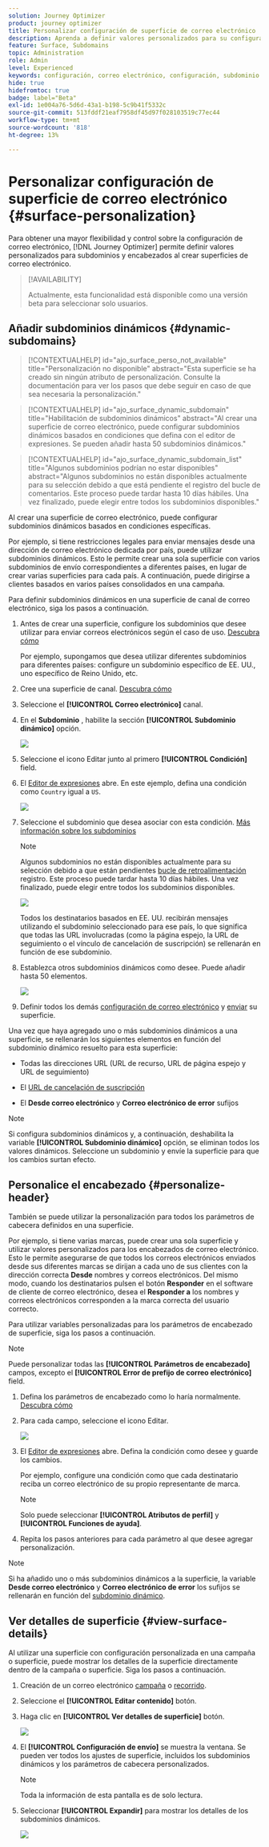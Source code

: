 ```yaml
---
solution: Journey Optimizer
product: journey optimizer
title: Personalizar configuración de superficie de correo electrónico
description: Aprenda a definir valores personalizados para su configuración en el nivel de superficie de canal de correo electrónico
feature: Surface, Subdomains
topic: Administration
role: Admin
level: Experienced
keywords: configuración, correo electrónico, configuración, subdominio
hide: true
hidefromtoc: true
badge: label="Beta"
exl-id: 1e004a76-5d6d-43a1-b198-5c9b41f5332c
source-git-commit: 513fddf21eaf7958df45d97f028103519c77ec44
workflow-type: tm+mt
source-wordcount: '818'
ht-degree: 13%

---
```


# Personalizar configuración de superficie de correo electrónico {#surface-personalization}

Para obtener una mayor flexibilidad y control sobre la configuración de correo electrónico, [!DNL Journey Optimizer] permite definir valores personalizados para subdominios y encabezados<!--and URL tracking parameters--> al crear superficies de correo electrónico.

>[!AVAILABILITY]
>
>Actualmente, esta funcionalidad está disponible como una versión beta para seleccionar solo usuarios. <!--To join the beta program, contact Adobe Customer Care.-->

## Añadir subdominios dinámicos {#dynamic-subdomains}

>[!CONTEXTUALHELP]
>id="ajo_surface_perso_not_available"
>title="Personalización no disponible"
>abstract="Esta superficie se ha creado sin ningún atributo de personalización. Consulte la documentación para ver los pasos que debe seguir en caso de que sea necesaria la personalización."

>[!CONTEXTUALHELP]
>id="ajo_surface_dynamic_subdomain"
>title="Habilitación de subdominios dinámicos"
>abstract="Al crear una superficie de correo electrónico, puede configurar subdominios dinámicos basados en condiciones que defina con el editor de expresiones. Se pueden añadir hasta 50 subdominios dinámicos."

>[!CONTEXTUALHELP]
>id="ajo_surface_dynamic_subdomain_list"
>title="Algunos subdominios podrían no estar disponibles"
>abstract="Algunos subdominios no están disponibles actualmente para su selección debido a que está pendiente el registro del bucle de comentarios. Este proceso puede tardar hasta 10 días hábiles. Una vez finalizado, puede elegir entre todos los subdominios disponibles."

Al crear una superficie de correo electrónico, puede configurar subdominios dinámicos basados en condiciones específicas.

Por ejemplo, si tiene restricciones legales para enviar mensajes desde una dirección de correo electrónico dedicada por país, puede utilizar subdominios dinámicos. Esto le permite crear una sola superficie con varios subdominios de envío correspondientes a diferentes países, en lugar de crear varias superficies para cada país. A continuación, puede dirigirse a clientes basados en varios países consolidados en una campaña.

Para definir subdominios dinámicos en una superficie de canal de correo electrónico, siga los pasos a continuación.

1. Antes de crear una superficie, configure los subdominios que desee utilizar para enviar correos electrónicos según el caso de uso. [Descubra cómo](../configuration/about-subdomain-delegation.md)

   Por ejemplo, supongamos que desea utilizar diferentes subdominios para diferentes países: configure un subdominio específico de EE. UU., uno específico de Reino Unido, etc.

1. Cree una superficie de canal. [Descubra cómo](../configuration/channel-surfaces.md)

1. Seleccione el **[!UICONTROL Correo electrónico]** canal.

1. En el **Subdominio** , habilite la sección **[!UICONTROL Subdominio dinámico]** opción.

   ![](assets/surface-email-dynamic-subdomain.png)

1. Seleccione el icono Editar junto al primero **[!UICONTROL Condición]** field.

1. El [Editor de expresiones](../personalization/personalization-build-expressions.md) abre. En este ejemplo, defina una condición como `Country` igual a `US`.

   ![](assets/surface-email-edit-condition.png)

1. Seleccione el subdominio que desea asociar con esta condición. [Más información sobre los subdominios](../configuration/about-subdomain-delegation.md)

   >[!NOTE]
   >
   >Algunos subdominios no están disponibles actualmente para su selección debido a que están pendientes [bucle de retroalimentación](../reports/deliverability.md#feedback-loops) registro. Este proceso puede tardar hasta 10 días hábiles. Una vez finalizado, puede elegir entre todos los subdominios disponibles. <!--where FL registration happens? is it when delegating a subdomain and you're awaiting from subdomain validation? or is it on ISP side only?-->

   ![](assets/surface-email-select-subdomain.png)

   Todos los destinatarios basados en EE. UU. recibirán mensajes utilizando el subdominio seleccionado para ese país, lo que significa que todas las URL involucradas (como la página espejo, la URL de seguimiento o el vínculo de cancelación de suscripción) se rellenarán en función de ese subdominio.

1. Establezca otros subdominios dinámicos como desee. Puede añadir hasta 50 elementos.

   ![](assets/surface-email-add-dynamic-subdomain.png)

   <!--Select the [IP pool](../configuration/ip-pools.md) to associate with the surface. [Learn more](email-settings.md#subdomains-and-ip-pools)-->

1. Definir todos los demás [configuración de correo electrónico](email-settings.md) y [enviar](../configuration/channel-surfaces.md#create-channel-surface) su superficie.

Una vez que haya agregado uno o más subdominios dinámicos a una superficie, se rellenarán los siguientes elementos en función del subdominio dinámico resuelto para esta superficie:

* Todas las direcciones URL (URL de recurso, URL de página espejo y URL de seguimiento)

* El [URL de cancelación de suscripción](email-settings.md#list-unsubscribe)

* El **Desde correo electrónico** y **Correo electrónico de error** sufijos

>[!NOTE]
>
>Si configura subdominios dinámicos y, a continuación, deshabilita la variable **[!UICONTROL Subdominio dinámico]** opción, se eliminan todos los valores dinámicos. Seleccione un subdominio y envíe la superficie para que los cambios surtan efecto.

## Personalice el encabezado {#personalize-header}

También se puede utilizar la personalización para todos los parámetros de cabecera definidos en una superficie.

Por ejemplo, si tiene varias marcas, puede crear una sola superficie y utilizar valores personalizados para los encabezados de correo electrónico. Esto le permite asegurarse de que todos los correos electrónicos enviados desde sus diferentes marcas se dirijan a cada uno de sus clientes con la dirección correcta **Desde** nombres y correos electrónicos. Del mismo modo, cuando los destinatarios pulsen el botón **Responder** en el software de cliente de correo electrónico, desea el **Responder a** los nombres y correos electrónicos corresponden a la marca correcta del usuario correcto.

Para utilizar variables personalizadas para los parámetros de encabezado de superficie, siga los pasos a continuación.

>[!NOTE]
>
>Puede personalizar todas las **[!UICONTROL Parámetros de encabezado]** campos, excepto el **[!UICONTROL Error de prefijo de correo electrónico]** field.


1. Defina los parámetros de encabezado como lo haría normalmente. [Descubra cómo](email-settings.md#email-header)

1. Para cada campo, seleccione el icono Editar.

   ![](assets/surface-email-personalize-header.png)

1. El [Editor de expresiones](../personalization/personalization-build-expressions.md) abre. Defina la condición como desee y guarde los cambios.

   Por ejemplo, configure una condición como que cada destinatario reciba un correo electrónico de su propio representante de marca.

   >[!NOTE]
   >
   >Solo puede seleccionar **[!UICONTROL Atributos de perfil]** y **[!UICONTROL Funciones de ayuda]**.

1. Repita los pasos anteriores para cada parámetro al que desee agregar personalización.

>[!NOTE]
>
>Si ha añadido uno o más subdominios dinámicos a la superficie, la variable **Desde correo electrónico** y **Correo electrónico de error** los sufijos se rellenarán en función del [subdominio dinámico](#dynamic-subdomains).

<!--
## Use personalized URL tracking {#personalize-url-tracking}

To use personalized URL tracking prameters, follow the steps below.

1. Select the profile attribute of your choice from the expression editor.

1. Repeat the steps above for each tracking parameter you want to personalize.

Now when the email is sent out, this parameter will be automatically appended to the end of the URL. You can then capture this parameter in web analytics tools or in performance reports.
-->

## Ver detalles de superficie {#view-surface-details}

Al utilizar una superficie con configuración personalizada en una campaña o superficie, puede mostrar los detalles de la superficie directamente dentro de la campaña o superficie. Siga los pasos a continuación.

1. Creación de un correo electrónico [campaña](../campaigns/create-campaign.md) o [recorrido](../building-journeys/journey-gs.md).

1. Seleccione el **[!UICONTROL Editar contenido]** botón.

1. Haga clic en **[!UICONTROL Ver detalles de superficie]** botón.

   ![](assets/campaign-view-surface-details.png)

1. El **[!UICONTROL Configuración de envío]** se muestra la ventana. Se pueden ver todos los ajustes de superficie, incluidos los subdominios dinámicos y los parámetros de cabecera personalizados.

   >[!NOTE]
   >
   >Toda la información de esta pantalla es de solo lectura.

1. Seleccionar **[!UICONTROL Expandir]** para mostrar los detalles de los subdominios dinámicos.

   ![](assets/campaign-delivery-settings-subdomain-expand.png)
